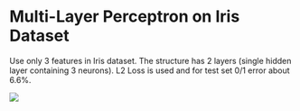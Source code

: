 # Multi-Layer Perceptron on Iris Dataset

Use only 3 features in Iris dataset. The structure has 2 layers (single hidden layer containing 3 neurons). L2 Loss is used and for test set 0/1 error about 6.6%.

![][1]

[1]: ./1.png